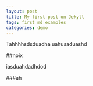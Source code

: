 ```yaml
---
layout: post
title: My first post on Jekyll
tags: first md examples
categories: demo
---
```


Tahhhhsdsduadha
uahusaduashd

##noix

iasduahdadhdod

###ah
